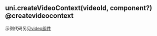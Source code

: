 ## uni.createVideoContext(videoId, component?) @createvideocontext

<!-- UTSAPIJSON.createVideoContext.description -->

<!-- UTSAPIJSON.createVideoContext.compatibility -->

<!-- UTSAPIJSON.createVideoContext.param -->

<!-- UTSAPIJSON.createVideoContext.returnValue -->

<!-- UTSAPIJSON.createVideoContext.example -->

<!-- UTSAPIJSON.createVideoContext.tutorial -->

<!-- UTSAPIJSON.general_type.name -->

<!-- UTSAPIJSON.general_type.param -->

示例代码另见[video组件](../component/video.md)
